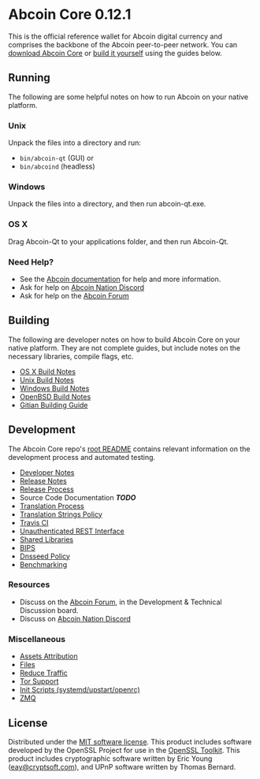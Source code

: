 Abcoin Core 0.12.1
=====================

This is the official reference wallet for Abcoin digital currency and comprises the backbone of the Abcoin peer-to-peer network. You can [download Abcoin Core](https://www.abcoin.org/downloads/) or [build it yourself](#building) using the guides below.

Running
---------------------
The following are some helpful notes on how to run Abcoin on your native platform.

### Unix

Unpack the files into a directory and run:

- `bin/abcoin-qt` (GUI) or
- `bin/abcoind` (headless)

### Windows

Unpack the files into a directory, and then run abcoin-qt.exe.

### OS X

Drag Abcoin-Qt to your applications folder, and then run Abcoin-Qt.

### Need Help?

* See the [Abcoin documentation](https://conflux92.atlassian.net/wiki/display/DOC)
for help and more information.
* Ask for help on [Abcoin Nation Discord](http://abcoinchat.org)
* Ask for help on the [Abcoin Forum](https://abcoin.org/forum)

Building
---------------------
The following are developer notes on how to build Abcoin Core on your native platform. They are not complete guides, but include notes on the necessary libraries, compile flags, etc.

- [OS X Build Notes](build-osx.md)
- [Unix Build Notes](build-unix.md)
- [Windows Build Notes](build-windows.md)
- [OpenBSD Build Notes](build-openbsd.md)
- [Gitian Building Guide](gitian-building.md)

Development
---------------------
The Abcoin Core repo's [root README](/README.md) contains relevant information on the development process and automated testing.

- [Developer Notes](developer-notes.md)
- [Release Notes](release-notes.md)
- [Release Process](release-process.md)
- Source Code Documentation ***TODO***
- [Translation Process](translation_process.md)
- [Translation Strings Policy](translation_strings_policy.md)
- [Travis CI](travis-ci.md)
- [Unauthenticated REST Interface](REST-interface.md)
- [Shared Libraries](shared-libraries.md)
- [BIPS](bips.md)
- [Dnsseed Policy](dnsseed-policy.md)
- [Benchmarking](benchmarking.md)

### Resources
* Discuss on the [Abcoin Forum](https://abcoin.org/forum), in the Development & Technical Discussion board.
* Discuss on [Abcoin Nation Discord](http://abcoinchat.org)

### Miscellaneous
- [Assets Attribution](assets-attribution.md)
- [Files](files.md)
- [Reduce Traffic](reduce-traffic.md)
- [Tor Support](tor.md)
- [Init Scripts (systemd/upstart/openrc)](init.md)
- [ZMQ](zmq.md)

License
---------------------
Distributed under the [MIT software license](/COPYING).
This product includes software developed by the OpenSSL Project for use in the [OpenSSL Toolkit](https://www.openssl.org/). This product includes
cryptographic software written by Eric Young ([eay@cryptsoft.com](mailto:eay@cryptsoft.com)), and UPnP software written by Thomas Bernard.
